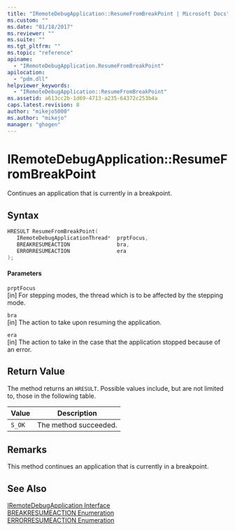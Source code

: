```yaml
---
title: "IRemoteDebugApplication::ResumeFromBreakPoint | Microsoft Docs"
ms.custom: ""
ms.date: "01/18/2017"
ms.reviewer: ""
ms.suite: ""
ms.tgt_pltfrm: ""
ms.topic: "reference"
apiname: 
  - "IRemoteDebugApplication.ResumeFromBreakPoint"
apilocation: 
  - "pdm.dll"
helpviewer_keywords: 
  - "IRemoteDebugApplication::ResumeFromBreakPoint"
ms.assetid: a613cc2b-1d69-4713-a235-64372c253b4a
caps.latest.revision: 8
author: "mikejo5000"
ms.author: "mikejo"
manager: "ghogen"
---
```

# IRemoteDebugApplication::ResumeFromBreakPoint
Continues an application that is currently in a breakpoint.  
  
## Syntax  
  
```cpp
HRESULT ResumeFromBreakPoint(  
   IRemoteDebugApplicationThread*  prptFocus,  
   BREAKRESUMEACTION               bra,  
   ERRORRESUMEACTION               era  
);  
```  
  
#### Parameters  
 `prptFocus`  
 [in] For stepping modes, the thread which is to be affected by the stepping mode.  
  
 `bra`  
 [in] The action to take upon resuming the application.  
  
 `era`  
 [in] The action to take in the case that the application stopped because of an error.  
  
## Return Value  
 The method returns an `HRESULT`. Possible values include, but are not limited to, those in the following table.  
  
|Value|Description|  
|-----------|-----------------|  
|`S_OK`|The method succeeded.|  
  
## Remarks  
 This method continues an application that is currently in a breakpoint.  
  
## See Also  
 [IRemoteDebugApplication Interface](../../winscript/reference/iremotedebugapplication-interface.md)   
 [BREAKRESUMEACTION Enumeration](../../winscript/reference/breakresumeaction-enumeration.md)   
 [ERRORRESUMEACTION Enumeration](../../winscript/reference/errorresumeaction-enumeration.md)